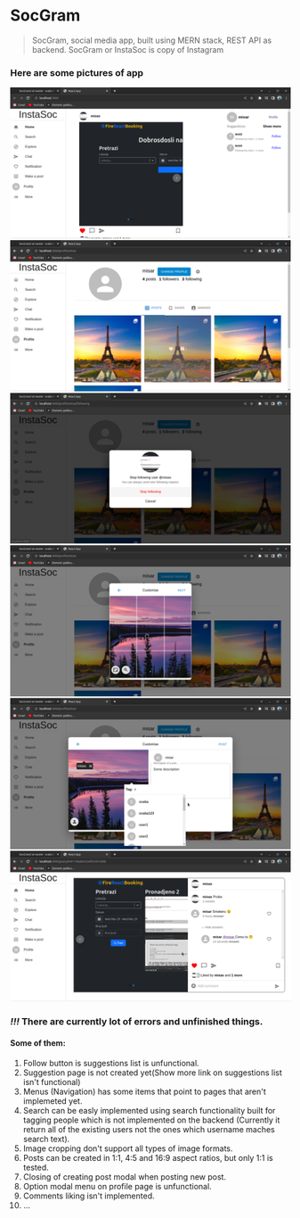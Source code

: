 # SocGram
> SocGram, social media app, built using MERN stack, REST API as backend. SocGram or InstaSoc is copy of Instagram 

### Here are some pictures of app

![Picture](./readmePics/mainPage.png)
![Picture](./readmePics/profile.png)
![Picture](./readmePics/stopFollow.png)
![Picture](./readmePics/crop.png)
![Picture](./readmePics/tag.png)
![Picture](./readmePics/comments.png)

### *!!!* There are currently lot of errors and unfinished things.
#### Some of them: 
1. Follow button is suggestions list is unfunctional.
2. Suggestion page is not created yet(Show more link on suggestions list isn't functional)
3. Menus (Navigation) has some items that point to pages that aren't implemeted yet.
4. Search can be easly implemented using search functionality built for tagging people which is not implemented on the backend (Currently it return all of the existing users not the ones which username maches search text).
5. Image cropping don't support all types of image formats.
6. Posts can be created in 1:1, 4:5 and 16:9 aspect ratios, but only 1:1 is tested.
7. Closing of creating post modal when posting new post.
8. Option modal menu on profile page is unfunctional.
9. Comments liking isn't implemented.
10. ...
